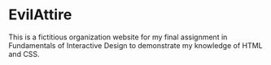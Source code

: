 # EvilAttire

This is a fictitious organization website for my final assignment in Fundamentals of Interactive Design to demonstrate my knowledge of HTML and CSS.
